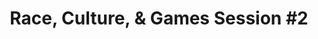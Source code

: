 ---
layout: default
category: session
id: race-culture-games-session-2
title: Race, Culture, & Games Session &#35;2
permalink: /schedule#race-culture-games-session-2

day: Saturday
time: 3&colon;00pm - 4&colon;15pm
timeorder: 7
room: Main Space

talks:
  - Effects of Model Minority Stereotype on Game Play
  - What College Doesn't Teach You About Working in Games
  - That which must not be named&colon; understanding a reactionary movement and its structural roots
  - Deviant Male Identities in Japanese RPGs&colon; Heterosexual Heroes, Gay Villains
---